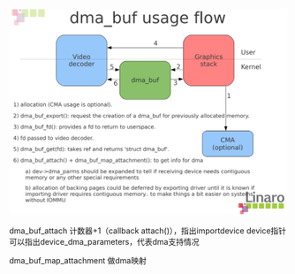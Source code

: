 

![dma flow](../assets/images/dma.png)

dma_buf_attach 计数器+1（callback attach()），指出importdevice
device指针可以指出device_dma_parameters，代表dma支持情况

dma_buf_map_attachment 做dma映射